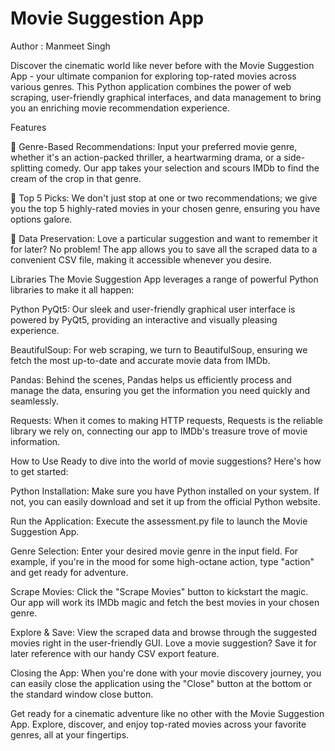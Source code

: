 # Movie Suggestion App

Author : Manmeet Singh

Discover the cinematic world like never before with the Movie Suggestion App - your ultimate companion for exploring top-rated movies across various genres. This Python application combines the power of web scraping, user-friendly graphical interfaces, and data management to bring you an enriching movie recommendation experience.

Features

🍿 Genre-Based Recommendations: Input your preferred movie genre, whether it's an action-packed thriller, a heartwarming drama, or a side-splitting comedy. Our app takes your selection and scours IMDb to find the cream of the crop in that genre.

🌟 Top 5 Picks: We don't just stop at one or two recommendations; we give you the top 5 highly-rated movies in your chosen genre, ensuring you have options galore.

💾 Data Preservation: Love a particular suggestion and want to remember it for later? No problem! The app allows you to save all the scraped data to a convenient CSV file, making it accessible whenever you desire.

Libraries
The Movie Suggestion App leverages a range of powerful Python libraries to make it all happen:

Python PyQt5: Our sleek and user-friendly graphical user interface is powered by PyQt5, providing an interactive and visually pleasing experience.

BeautifulSoup: For web scraping, we turn to BeautifulSoup, ensuring we fetch the most up-to-date and accurate movie data from IMDb.

Pandas: Behind the scenes, Pandas helps us efficiently process and manage the data, ensuring you get the information you need quickly and seamlessly.

Requests: When it comes to making HTTP requests, Requests is the reliable library we rely on, connecting our app to IMDb's treasure trove of movie information.

How to Use
Ready to dive into the world of movie suggestions? Here's how to get started:

Python Installation: Make sure you have Python installed on your system. If not, you can easily download and set it up from the official Python website.

Run the Application: Execute the assessment.py file to launch the Movie Suggestion App.

Genre Selection: Enter your desired movie genre in the input field. For example, if you're in the mood for some high-octane action, type "action" and get ready for adventure.

Scrape Movies: Click the "Scrape Movies" button to kickstart the magic. Our app will work its IMDb magic and fetch the best movies in your chosen genre.

Explore & Save: View the scraped data and browse through the suggested movies right in the user-friendly GUI. Love a movie suggestion? Save it for later reference with our handy CSV export feature.

Closing the App: When you're done with your movie discovery journey, you can easily close the application using the "Close" button at the bottom or the standard window close button.

Get ready for a cinematic adventure like no other with the Movie Suggestion App. Explore, discover, and enjoy top-rated movies across your favorite genres, all at your fingertips.
